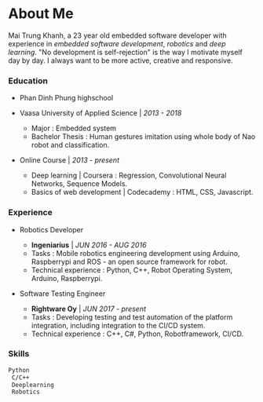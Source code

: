 # About Me

Mai Trung Khanh, a 23 year old embedded software developer with experience in _embedded software development_, _robotics_ and _deep learning_. "No development is self-rejection" is the way I motivate myself day by day. I always want to be more active, creative and responsive.

### Education
+ Phan Dinh Phung highschool

+ Vaasa University of Applied Science | _2013 - 2018_
  - Major : Embedded system
  - Bachelor Thesis : Human gestures imitation using whole body of Nao robot and classification.

+ Online Course | _2013 - present_
  - Deep learning | Coursera : Regression, Convolutional Neural Networks, Sequence Models.
  - Basics of web development | Codecademy : HTML, CSS, Javascript.

### Experience

+ Robotics Developer
  - __Ingeniarius__ | _JUN 2016 - AUG 2016_
  - Tasks : Mobile robotics engineering development using Arduino, Raspberrypi and ROS - an open source framework for robot.
  - Technical experience : Python, C++, Robot Operating System, Arduino, Raspberrypi.

+ Software Testing Engineer
  - __Rightware Oy__ | _JUN 2017 - present_
  - Tasks : Developing testing and test automation of the platform integration, including integration to the CI/CD system.
  - Technical experience : C++, C#, Python, Robotframework, CI/CD.

### Skills

~~~ html
Python                                                                  
 C/C++                                                                    
 Deeplearning                       
 Robotics               
~~~
